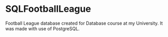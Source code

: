 # SQLFootballLeague
Football League database created for Database course at my University. It was made with use of PostgreSQL.

